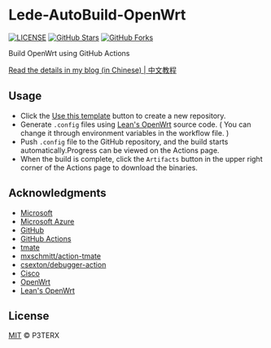# Lede-AutoBuild-OpenWrt

[![LICENSE](https://img.shields.io/github/license/mashape/apistatus.svg?style=flat-square&label=LICENSE)](https://github.com/P3TERX/Actions-OpenWrt/blob/master/LICENSE)
[![GitHub Stars](https://img.shields.io/github/stars/P3TERX/Actions-OpenWrt.svg?style=flat-square&label=Stars&logo=github)](https://github.com/P3TERX/Actions-OpenWrt/stargazers)
[![GitHub Forks](https://img.shields.io/github/forks/P3TERX/Actions-OpenWrt.svg?style=flat-square&label=Forks&logo=github)](https://github.com/P3TERX/Actions-OpenWrt/fork)

Build OpenWrt using GitHub Actions

[Read the details in my blog (in Chinese) | 中文教程](https://p3terx.com/archives/build-openwrt-with-github-actions.html)

## Usage

- Click the [Use this template](https://github.com/P3TERX/Actions-OpenWrt/generate) button to create a new repository.
- Generate `.config` files using [Lean's OpenWrt](https://github.com/coolsnowwolf/lede) source code. ( You can change it through environment variables in the workflow file. )
- Push `.config` file to the GitHub repository, and the build starts automatically.Progress can be viewed on the Actions page.
- When the build is complete, click the `Artifacts` button in the upper right corner of the Actions page to download the binaries.

## Acknowledgments

- [Microsoft](https://www.microsoft.com)
- [Microsoft Azure](https://azure.microsoft.com)
- [GitHub](https://github.com)
- [GitHub Actions](https://github.com/features/actions)
- [tmate](https://github.com/tmate-io/tmate)
- [mxschmitt/action-tmate](https://github.com/mxschmitt/action-tmate)
- [csexton/debugger-action](https://github.com/csexton/debugger-action)
- [Cisco](https://www.cisco.com/)
- [OpenWrt](https://github.com/openwrt/openwrt)
- [Lean's OpenWrt](https://github.com/coolsnowwolf/lede)

## License

[MIT](https://github.com/P3TERX/Actions-OpenWrt/blob/master/LICENSE) © P3TERX
